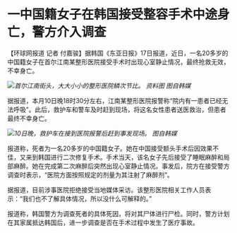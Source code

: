 # 一中国籍女子在韩国接受整容手术中途身亡，警方介入调查

【环球网报道 记者
付嘉骏】据韩国《东亚日报》17日报道，近日，一名20多岁的中国籍女子在首尔江南某整形医院接受手术时出现心室静止情况，最终抢救无效，不幸身亡。

![](https://inews.gtimg.com/newsapp_bt/0/15616338241/1000)_首尔江南街头，大大小小的整形医院鳞次节比。
资料图 图自韩媒_

据报道，本月10日晚18时30分左右，江南某整形医院报警称“院内有一患者已经无法呼吸”。此后，救护车和警车及时赶到现场，将这名女性患者送医救治，但患者最终不幸身亡。

![](https://inews.gtimg.com/newsapp_bt/0/15616338232/1000)_10日晚，救护车在接到医院报警后赶到事发现场。
图自韩媒_

报道称，死者为一名20多岁的中国籍女子。她在中国接受额头手术后因效果不佳，又来到韩国进行二次修复手术。手术当天，该名女子先后接受了睡眠麻醉和局部麻醉。她在完成第二次麻醉后突然出现心室静止情况。事发后，院方在接受警方调查时表示，“医院方面按照规定的剂量为其注射了麻醉剂”。

据报道，目前涉事医院拒绝接受当地媒体采访。该整形医院相关工作人员表示：“我们也不了解具体情况，所以没什么可解释的。”

报道称，韩国警方为调查死者的具体死因，将对其尸体进行尸检。同时，警方计划在其家属抵达韩国后，进一步调查是否在手术过程中发生了医疗事故。

